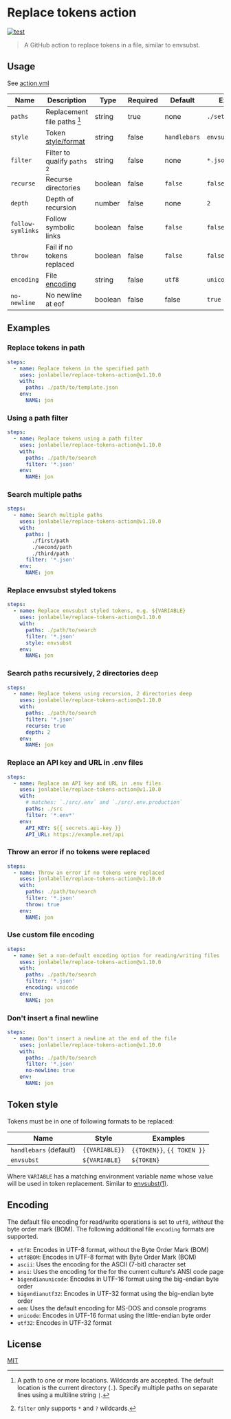 # Replace tokens action

[![test](https://github.com/jonlabelle/replace-tokens-action/actions/workflows/test.yml/badge.svg)](https://github.com/jonlabelle/replace-tokens-action/actions/workflows/test.yml)

> A GitHub action to replace tokens in a file, similar to envsubst.

## Usage

See [action.yml](action.yml)

| Name              | Description                        | Type    | Required | Default      | Example           |
| ----------------- | ---------------------------------- | ------- | -------- | ------------ | ----------------- |
| `paths`           | Replacement file paths [^1]        | string  | true     | none         | `./settings.json` |
| `style`           | Token [style/format](#token-style) | string  | false    | `handlebars` | `envsubst`        |
| `filter`          | Filter to qualify `paths` [^2]     | string  | false    | none         | `*.json`          |
| `recurse`         | Recurse directories                | boolean | false    | `false`      | `false`           |
| `depth`           | Depth of recursion                 | number  | false    | none         | `2`               |
| `follow-symlinks` | Follow symbolic links              | boolean | false    | `false`      | `false`           |
| `throw`           | Fail if no tokens replaced         | boolean | false    | `false`      | `false`           |
| `encoding`        | File [encoding](#encoding)         | string  | false    | `utf8`       | `unicode`         |
| `no-newline`      | No newline at eof                  | boolean | false    | false        | `true`            |

## Examples

### Replace tokens in path

```yaml
steps:
  - name: Replace tokens in the specified path
    uses: jonlabelle/replace-tokens-action@v1.10.0
    with:
      paths: ./path/to/template.json
    env:
      NAME: jon
```

### Using a path filter

```yaml
steps:
  - name: Replace tokens using a path filter
    uses: jonlabelle/replace-tokens-action@v1.10.0
    with:
      paths: ./path/to/search
      filter: '*.json'
    env:
      NAME: jon
```

### Search multiple paths

```yaml
steps:
  - name: Search multiple paths
    uses: jonlabelle/replace-tokens-action@v1.10.0
    with:
      paths: |
        ./first/path
        ./second/path
        ./third/path
      filter: '*.json'
    env:
      NAME: jon
```

### Replace envsubst styled tokens

```yaml
steps:
  - name: Replace envsubst styled tokens, e.g. ${VARIABLE}
    uses: jonlabelle/replace-tokens-action@v1.10.0
    with:
      paths: ./path/to/search
      filter: '*.json'
      style: envsubst
    env:
      NAME: jon
```

### Search paths recursively, 2 directories deep

```yaml
steps:
  - name: Replace tokens using recursion, 2 directories deep
    uses: jonlabelle/replace-tokens-action@v1.10.0
    with:
      paths: ./path/to/search
      filter: '*.json'
      recurse: true
      depth: 2
    env:
      NAME: jon
```

### Replace an API key and URL in .env files

```yaml
steps:
  - name: Replace an API key and URL in .env files
    uses: jonlabelle/replace-tokens-action@v1.10.0
    with:
      # matches: `./src/.env` and `./src/.env.production`
      paths: ./src
      filter: '*.env*'
    env:
      API_KEY: ${{ secrets.api-key }}
      API_URL: https://example.net/api
```

### Throw an error if no tokens were replaced

```yaml
steps:
  - name: Throw an error if no tokens were replaced
    uses: jonlabelle/replace-tokens-action@v1.10.0
    with:
      paths: ./path/to/search
      filter: '*.json'
      throw: true
    env:
      NAME: jon
```

### Use custom file encoding

```yaml
steps:
  - name: Set a non-default encoding option for reading/writing files
    uses: jonlabelle/replace-tokens-action@v1.10.0
    with:
      paths: ./path/to/search
      filter: '*.json'
      encoding: unicode
    env:
      NAME: jon
```

### Don't insert a final newline

```yaml
steps:
  - name: Don't insert a newline at the end of the file
    uses: jonlabelle/replace-tokens-action@v1.10.0
    with:
      paths: ./path/to/search
      filter: '*.json'
      no-newline: true
    env:
      NAME: jon
```

## Token style

Tokens must be in one of following formats to be replaced:

| Name                   | Style          | Examples                   |
| ---------------------- | -------------- | -------------------------- |
| `handlebars` (default) | `{{VARIABLE}}` | `{{TOKEN}}`, `{{ TOKEN }}` |
| `envsubst`             | `${VARIABLE}`  | `${TOKEN}`                 |

Where `VARIABLE` has a matching environment variable name whose value will be
used in token replacement. Similar to [envsubst\(1\)](https://www.gnu.org/software/gettext/manual/html_node/envsubst-Invocation.html).

## Encoding

The default file encoding for read/write operations is set to `utf8`, _without_ the byte order mark (BOM). The following additional file `encoding` formats are supported.

- `utf8`: Encodes in UTF-8 format, without the Byte Order Mark (BOM)
- `utf8BOM`: Encodes in UTF-8 format with Byte Order Mark (BOM)
- `ascii`: Uses the encoding for the ASCII (7-bit) character set
- `ansi`: Uses the encoding for the for the current culture's ANSI code page
- `bigendianunicode`: Encodes in UTF-16 format using the big-endian byte order
- `bigendianutf32`: Encodes in UTF-32 format using the big-endian byte order
- `oem`: Uses the default encoding for MS-DOS and console programs
- `unicode`: Encodes in UTF-16 format using the little-endian byte order
- `utf32`: Encodes in UTF-32 format

## License

[MIT](LICENSE)

[^1]: A path to one or more locations. Wildcards are accepted. The default location is the current directory (`.`). Specify multiple paths on separate lines using a multiline string `|`.
[^2]: `filter` only supports `*` and `?` wildcards.
